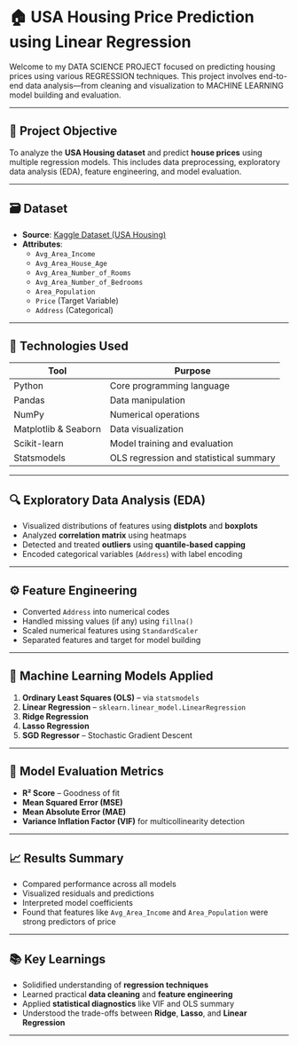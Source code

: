 # 🏠 USA Housing Price Prediction using Linear Regression

Welcome to my DATA SCIENCE PROJECT focused on predicting housing prices using various REGRESSION techniques. This project involves end-to-end data analysis—from cleaning and visualization to MACHINE LEARNING model building and evaluation.

---

## 📌 Project Objective

To analyze the **USA Housing dataset** and predict **house prices** using multiple regression models. This includes data preprocessing, exploratory data analysis (EDA), feature engineering, and model evaluation.

---

## 🗃️ Dataset

- **Source**: [Kaggle Dataset (USA Housing)](https://www.kaggle.com/datasets)
- **Attributes**:
  - `Avg_Area_Income`
  - `Avg_Area_House_Age`
  - `Avg_Area_Number_of_Rooms`
  - `Avg_Area_Number_of_Bedrooms`
  - `Area_Population`
  - `Price` (Target Variable)
  - `Address` (Categorical)

---

## 🧰 Technologies Used

| Tool | Purpose |
|------|---------|
| Python | Core programming language |
| Pandas | Data manipulation |
| NumPy | Numerical operations |
| Matplotlib & Seaborn | Data visualization |
| Scikit-learn | Model training and evaluation |
| Statsmodels | OLS regression and statistical summary |

---

## 🔍 Exploratory Data Analysis (EDA)

- Visualized distributions of features using **distplots** and **boxplots**
- Analyzed **correlation matrix** using heatmaps
- Detected and treated **outliers** using **quantile-based capping**
- Encoded categorical variables (`Address`) with label encoding

---

## ⚙️ Feature Engineering

- Converted `Address` into numerical codes
- Handled missing values (if any) using `fillna()`
- Scaled numerical features using `StandardScaler`
- Separated features and target for model building

---

## 🤖 Machine Learning Models Applied

1. **Ordinary Least Squares (OLS)** – via `statsmodels`
2. **Linear Regression** – `sklearn.linear_model.LinearRegression`
3. **Ridge Regression**
4. **Lasso Regression**
5. **SGD Regressor** – Stochastic Gradient Descent

---

## 🧪 Model Evaluation Metrics

- **R² Score** – Goodness of fit
- **Mean Squared Error (MSE)**
- **Mean Absolute Error (MAE)**
- **Variance Inflation Factor (VIF)** for multicollinearity detection

---

## 📈 Results Summary

- Compared performance across all models
- Visualized residuals and predictions
- Interpreted model coefficients
- Found that features like `Avg_Area_Income` and `Area_Population` were strong predictors of price

---

## 📚 Key Learnings

- Solidified understanding of **regression techniques**
- Learned practical **data cleaning** and **feature engineering**
- Applied **statistical diagnostics** like VIF and OLS summary
- Understood the trade-offs between **Ridge**, **Lasso**, and **Linear Regression**

-------------------------------------
